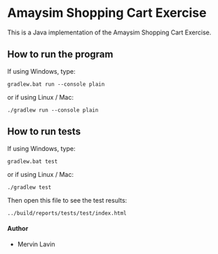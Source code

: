 
# Amaysim Shopping Cart Exercise

This is a Java implementation of the Amaysim Shopping Cart Exercise.

## How to run the program

If using Windows, type:
```
gradlew.bat run --console plain
```

or if using Linux / Mac:
```
./gradlew run --console plain
```

## How to run tests

If using Windows, type:
```
gradlew.bat test
```

or if using Linux / Mac:
```
./gradlew test
```

Then open this file to see the test results:
```
../build/reports/tests/test/index.html
```

#### Author
* Mervin Lavin